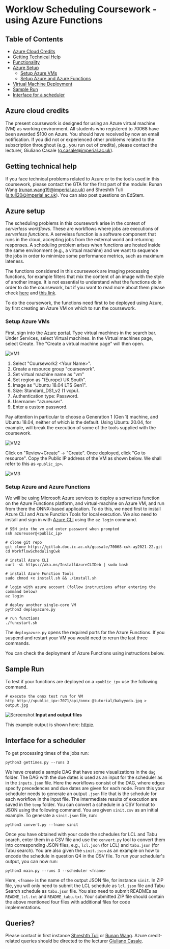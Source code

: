 # Worklow Scheduling Coursework - using Azure Functions

## Table of Contents
  - [Azure Cloud Credits](#azure-cloud-credits)
  - [Getting Technical Help](#getting-technical-help)
  - [Functionality](#functionality)
  - [Azure Setup](#azure-setup)
      - [Setup Azure VMs](#setup-azure-vms)
      - [Setup Azure and Azure Functions](#setup-azure-and-azure-functions)
  - [Virtual Machine Deployment](#virtual-machine-deployment)
  - [Sample Run](#sample-run)
  - [Interface for a scheduler](#interface-for-a-scheduler)

## Azure cloud credits
The present coursework is designed for using an Azure virtual machine (VM) as working environment. All students who registered to 70068 have been awarded $100 on Azure. You should have received by now an email notification. If you did not or experienced other problems related to the subscription throughout (e.g., you run out of credits), please contact the lecturer, Giuliano Casale (g.casale@imperial.ac.uk).

## Getting technical help

If you face technical problems related to Azure or to the tools used in this coursework, please contact the GTA for the first part of the module: Runan Wang (runan.wang19@imperial.ac.uk) and Shreshth Tuli (s.tuli20@imperial.ac.uk). You can also post questions on EdStem.

## Azure setup
The scheduling problems in this coursework arise in the context of _serverless workflows_. These are workflows where jobs are executions of _serverless functions_. A serveless function is a software component that runs in the cloud, accepting jobs from the external world and returning responses. A scheduling problem arises when functions are hosted inside the same environment (e.g., a virtual machine) and we want to sequence the jobs in order to minimize some performance metrics, such as maximum lateness.

The functions considered in this coursework are imaging processing functions, for example filters that mix the content of an image with the style of another image. It is not essential to understand what the functions do in order to do the coursework, but if you want to read more about them please check [here][1] and [this link][2].

To do the coursework, the functions need first to be deployed using Azure, by first creating an Azure VM on which to run the coursework. 

### Setup Azure VMs

First, sign into the [Azure portal](https://portal.azure.com/). Type virtual machines in the search bar. Under Services, select Virtual machines. In the Virtual machines page, select Create. The "Create a virtual machine page" will then open.

![VM1](tutorial/vm1.PNG)

1. Select "Coursework2 \<Your Name\>". 
2. Create a resource group "coursework".
3. Set virtual machine name as "vm"
4. Set region as "(Europe) UK South".
5. Image as "Ubuntu 18.04 LTS Gen1".
6. Size: Standard_DS1_v2 (1 vcpu).
7. Authentication type: Password.
8. Username: "azureuser".
9. Enter a custom password. 

Pay attention in particular to choose a Generation 1 (Gen 1) machine, and Ubuntu 18.04, neither of which is the default. Using Ubuntu 20.04, for example, will break the execution of some of the tools supplied with the coursework.

![VM2](tutorial/vm_create1.png)

Click on "Review+Create" -> "Create". Once deployed, click "Go to resource". Copy the Public IP address of the VM as shown below. We shall refer to this as `<public_ip>`.

![VM3](tutorial/vm_create2.png)

### Setup Azure and Azure Functions

We will be using Microsoft Azure services to deploy a serverless function on the Azure Functions platform, and virtual-machine on Azure VM, and run from there the ONNX-based application. To do this, we need first to install Azure CLI and Azure Function Tools for local execution. We also need to install and sign in with [Azure CLI](https://docs.microsoft.com/en-us/cli/azure/authenticate-azure-cli?view=azure-cli-latest) using the `az login` command. 

```console
# SSH into the vm and enter password when prompted
ssh azureuser@<public_ip>

# clone git repo
git clone https://gitlab.doc.ic.ac.uk/gcasale/70068-cwk-ay2021-22.git
cd WorkflowSchedulingCwk

# install Azure CLI 
curl -sL https://aka.ms/InstallAzureCLIDeb | sudo bash

# install Azure Function Tools
sudo chmod +x install.sh && ./install.sh

# login with azure account (follow instructions after entering the command below)
az login

# deploy another single-core VM
python3 deployazure.py

# run functions
./funcstart.sh
```

 The `deployazure.py` opens the required ports for the Azure Functions. If you suspend and restart your VM you would need to rerun the last three commands.
<!-- The `deployazure.py` creates a new VM with name `vm1`. Here `vm` has 2 CPU cores, whereas `vm1` has only 1 CPU core. The VM names with their IP addresses are saved in `ips.json`.  -->

You can check the deployment of Azure Functions using instructions below.

## Sample Run
To test if your functions are deployed on a `<public_ip>` use the following command.
```console
# execute the onnx test run for VM
http http://<public_ip>:7071/api/onnx @tutorial/babyyoda.jpg > output.jpg
```
![Screenshot](tutorial/sample.jpg)
**Input and output files**

This example output is shown here: [httpie][3].

## Interface for a scheduler

To get processing times of the jobs run:
```console
python3 gettimes.py --runs 3
```

We have created a sample DAG that have some visualizations in the `dag` folder. The DAG with the due dates is used as an input for the scheduler as in the `inputs.json` file. Here the workflows consist of the DAG, where edges specify precedences and due dates are given for each node. From this your scheduler needs to generate an output `.json` file that is the schedule for each workflow in the input file. The intermediate results of execution are saved in the `temp` folder. You can convert a schedule in a CSV format to JSON using the following command. You are given `sinit.csv` as an initial example. To generate a `sinit.json` file, run:
```console
python3 convert.py --fname sinit
```

Once you have obtained with your code the schedules for LCL and Tabu search, enter them in a CSV file and use the `convert.py` tool to convert them into corresponding JSON files, e.g., `lcl.json` (for LCL) and `tabu.json` (for Tabu search). You are also given the `sinit.json` as an example on how to encode the schedule in question Q4 in the CSV file. To run your scheduler's output, you can now run:
```console
python3 main.py --runs 3 --scheduler <fname>
```
Here, `<fname>` is the name of the output JSON file, for instance `sinit`. In ZIP file, you will only need to submit the LCL schedule as `lcl.json` file and Tabu Search schedule as `tabu.json` file. You also need to submit READMEs as `README_lcl.txt` and `README_tabu.txt`. Your submitted ZIP file should contain the above mentioned four files with additional files for code implementations. 

## Queries?

Please contact in first instance [Shreshth Tuli](mailto:s.tuli20@imperial.ac.uk) or [Runan Wang](mailto:runan.wang19@imperial.ac.uk). Azure credit-related queries should be directed to the lecturer [Giuliano Casale](mailto:g.casale@imperial.ac.uk).

[1]: https://github.com/pytorch/examples/tree/master/fast_neural_style#models
[2]: https://opencv.org/
[3]: https://httpie.org/

